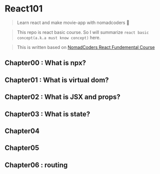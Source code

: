 # React101

> Learn react and make movie-app with nomadcoders 🚀

> This repo is react basic course. So I will summarize `react basic concept(a.k.a must know concept)` here. 

> This is written based on [NomadCoders React Fundemental Course](https://nomadcoders.co/react-fundamentals)


## Chapter00 : What is npx?

## Chapter01 : What is virtual dom?
## Chapter02 : What is JSX and props?
## Chapter03 : What is state?
## Chapter04
## Chapter05
## Chapter06 : routing